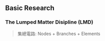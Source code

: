**Basic Research**
---------------------------------------------------------------------------------
### The Lumped Matter Disipline (LMD)
> 集總電路: Nodes + Branches + Elements

